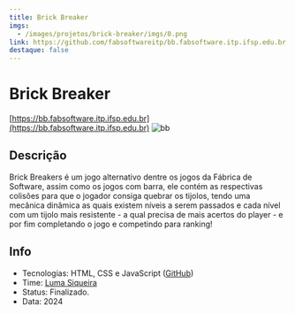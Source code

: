 ```yaml
---
title: Brick Breaker
imgs:
  - /images/projetos/brick-breaker/imgs/0.png
link: https://github.com/fabsoftwareitp/bb.fabsoftware.itp.ifsp.edu.br
destaque: false
---
```

# Brick Breaker

[https://bb.fabsoftware.itp.ifsp.edu.br](https://bb.fabsoftware.itp.ifsp.edu.br) ![bb](/projetos/bb.png)

## Descrição

Brick Breakers é um jogo alternativo dentre os jogos da Fábrica de Software, assim como os jogos com barra, ele contém as respectivas colisões para que o jogador consiga quebrar os tijolos, tendo uma mecânica dinâmica as quais existem níveis a serem passados e cada nível com um tijolo mais resistente - a qual precisa de mais acertos do player - e por fim completando o jogo e competindo para ranking!

## Info

- Tecnologias: HTML, CSS e JavaScript ([GitHub](https://github.com/fabsoftwareitp/bb.fabsoftware.itp.ifsp.edu.br))
- Time: [Luma Siqueira](/membros/luma-siqueira)
- Status: Finalizado.
- Data: 2024
